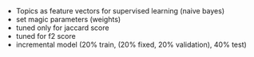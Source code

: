 ## 
 
- Topics as feature vectors for supervised learning (naive bayes)
- set magic parameters (weights)
- tuned only for jaccard score
- tuned for f2 score
- incremental model (20% train, (20% fixed, 20% validation), 40% test)